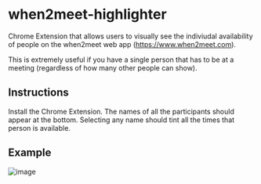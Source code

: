 # when2meet-highlighter
Chrome Extension that allows users to visually see the indiviudal availability of people on the when2meet web app (https://www.when2meet.com).

This is extremely useful if you have a single person that has to be at a meeting (regardless of how many other people can show).

## Instructions
Install the Chrome Extension. The names of all the participants should appear at the bottom. Selecting any name should tint all the times that person is available.

## Example
![image](https://user-images.githubusercontent.com/326557/33306330-1a3f4b86-d3e0-11e7-86df-cfccd4f1d127.png)

